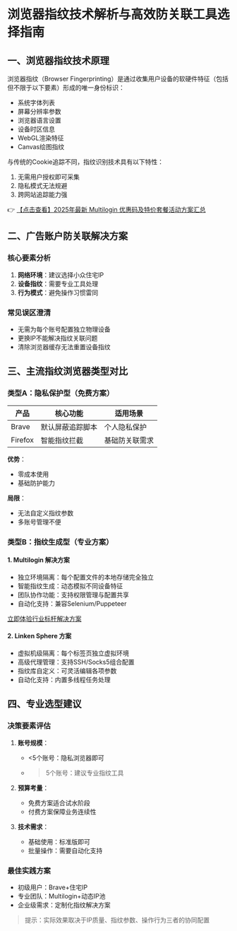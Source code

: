 # 浏览器指纹技术解析与高效防关联工具选择指南

## 一、浏览器指纹技术原理

浏览器指纹（Browser Fingerprinting）是通过收集用户设备的软硬件特征（包括但不限于以下要素）形成的唯一身份标识：

- 系统字体列表
- 屏幕分辨率参数
- 浏览器语言设置
- 设备时区信息
- WebGL渲染特征
- Canvas绘图指纹

与传统的Cookie追踪不同，指纹识别技术具有以下特性：
1. 无需用户授权即可采集
2. 隐私模式无法规避
3. 跨网站追踪能力强

👉 [【点击查看】2025年最新 Multilogin 优惠码及特价套餐活动方案汇总](https://bit.ly/multIlogin)

## 二、广告账户防关联解决方案

### 核心要素分析
1. **网络环境**：建议选择小众住宅IP
2. **设备指纹**：需要专业工具处理
3. **行为模式**：避免操作习惯雷同

### 常见误区澄清
- 无需为每个账号配置独立物理设备
- 更换IP不能解决指纹关联问题
- 清除浏览器缓存无法重置设备指纹

## 三、主流指纹浏览器类型对比

### 类型A：隐私保护型（免费方案）
| 产品       | 核心功能                     | 适用场景               |
|------------|------------------------------|-----------------------|
| Brave      | 默认屏蔽追踪脚本             | 个人隐私保护          |
| Firefox    | 智能指纹拦截                 | 基础防关联需求        |

**优势**：
- 零成本使用
- 基础防护能力

**局限**：
- 无法自定义指纹参数
- 多账号管理不便

### 类型B：指纹生成型（专业方案）

#### 1. Multilogin 解决方案
- 独立环境隔离：每个配置文件的本地存储完全独立
- 智能指纹生成：动态模拟不同设备特征
- 团队协作功能：支持权限管理与配置共享
- 自动化支持：兼容Selenium/Puppeteer

[立即体验行业标杆解决方案](https://bit.ly/multIlogin)

#### 2. Linken Sphere 方案
- 虚拟机级隔离：每个标签页独立虚拟环境
- 高级代理管理：支持SSH/Socks5组合配置
- 指纹库自定义：可灵活编辑各项参数
- 自动化支持：内置多线程任务处理

## 四、专业选型建议

### 决策要素评估
1. **账号规模**：
   - <5个账号：隐私浏览器即可
   - >5个账号：建议专业指纹工具

2. **预算考量**：
   - 免费方案适合试水阶段
   - 付费方案保障业务连续性

3. **技术需求**：
   - 基础使用：标准版即可
   - 批量操作：需要自动化支持

### 最佳实践方案
- 初级用户：Brave+住宅IP
- 专业团队：Multilogin+动态IP池
- 企业级需求：定制化指纹解决方案

> 提示：实际效果取决于IP质量、指纹参数、操作行为三者的协同配置